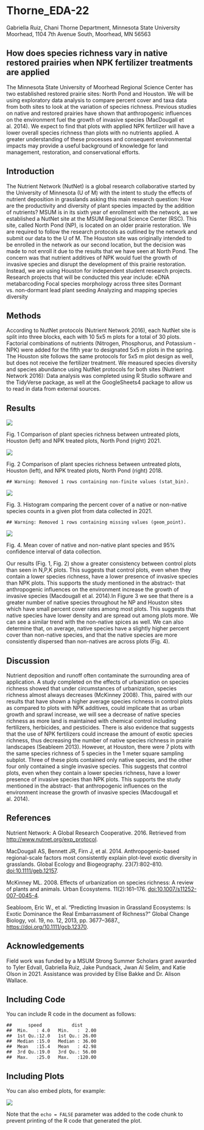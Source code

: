 
# Thorne_EDA-22

Gabriella Ruiz, Chani Thorne Department, Minnesota State University
Moorhead, 1104 7th Avenue South, Moorhead, MN 56563

## How does species richness vary in native restored prairies when NPK fertilizer treatments are applied

The Minnesota State University of Moorhead Regional Science Center has
two established restored prairie sites: North Pond and Houston. We will
be using exploratory data analysis to compare percent cover and taxa
data from both sites to look at the variation of species richness.
Previous studies on native and restored prairies have shown that
anthropogenic influences on the environment fuel the growth of invasive
species (MacDougall et al. 2014). We expect to find that plots with
applied NPK fertilizer will have a lower overall species richness than
plots with no nutrients applied. A greater understanding of these
processes and consequent environmental impacts may provide a useful
background of knowledge for land management, restoration, and
conservational efforts.

## Introduction

The Nutrient Network (NutNet) is a global research collaborative started
by the University of Minnesota (U of M) with the intent to study the
effects of nutrient deposition in grasslands asking this main research
question: How are the productivity and diversity of plant species
impacted by the addition of nutrients? MSUM is in its sixth year of
enrollment with the network, as we established a NutNet site at the MSUM
Regional Science Center (RSC). This site, called North Pond (NP), is
located on an older prairie restoration. We are required to follow the
research protocols as outlined by the network and submit our data to the
U of M. The Houston site was originally intended to be enrolled in the
network as our second location, but the decision was made to not enroll
it due to the results that we have seen at North Pond. The concern was
that nutrient additives of NPK would fuel the growth of invasive species
and disrupt the development of this prairie restoration. Instead, we are
using Houston for independent student research projects. Research
projects that will be conducted this year include: eDNA metabarcoding
Focal species morphology across three sites Dormant vs. non-dormant lead
plant seeding Analyzing and mapping species diversity

## Methods

According to NutNet protocols (Nutrient Network 2016), each NutNet site
is split into three blocks, each with 10 5x5 m plots for a total of 30
plots. Factorial combinations of nutrients (Nitrogen, Phosphorus, and
Potassium - NPK) were added for the fifth year to designated 5x5 m plots
in the spring. The Houston site follows the same protocols for 5x5 m
plot design as well, but does not receive the fertilizer treatment. We
measured species diversity and species abundance using NutNet protocols
for both sites (Nutrient Network 2016): Data analysis was completed
using R Studio software and the TidyVerse package, as well at the
GoogleSheets4 package to allow us to read in data from external sources.

## Results

![](SACPoster2_files/figure-gfm/unnamed-chunk-1-1.png)<!-- -->

Fig. 1 Comparison of plant species richness between untreated plots,
Houston (left) and NPK treated plots, North Pond (right) 2021.

![](SACPoster2_files/figure-gfm/unnamed-chunk-2-1.png)<!-- -->

Fig. 2 Comparison of plant species richness between untreated plots,
Houston (left), and NPK treated plots, North Pond (right) 2018.

    ## Warning: Removed 1 rows containing non-finite values (stat_bin).

![](SACPoster2_files/figure-gfm/unnamed-chunk-3-1.png)<!-- -->

Fig. 3. Histogram comparing the percent cover of a native or non-native
species counts in a given plot from data collected in 2021.

    ## Warning: Removed 1 rows containing missing values (geom_point).

![](SACPoster2_files/figure-gfm/unnamed-chunk-4-1.png)<!-- -->

Fig. 4. Mean cover of native and non-native plant species and 95%
confidence interval of data collection.

Our results (Fig. 1, Fig. 2) show a greater consistency between control plots than seen in N,P,K plots. This suggests that control plots, even when they contain a lower species richness, have a lower presence of invasive species than NPK plots. This supports the study mentioned in the abstract- that anthropogenic influences on the environment increase the growth of invasive species (Macdougall et al. 2014).In Figure 3 we see that there is a greater number of native species throughout he NP and Houston sites which have small percent cover rates among most plots. This suggests that native species have lower density and are spread out among plots more. We can see a similar trend with the non-native spices as well. We can also determine that, on average, native species have a slightly higher percent cover than non-native species, and that the native species are more consistently dispersed than non-natives are across plots (Fig. 4).


## Discussion

Nutrient deposition and runoff often contaminate the surrounding area of
application. A study completed on the effects of urbanization on species
richness showed that under circumstances of urbanization, species
richness almost always decreases (McKinney 2008). This, paired with our
results that have shown a higher average species richness in control
plots as compared to plots with NPK additives, could implicate that as
urban growth and sprawl increase, we will see a decrease of native
species richness as more land is maintained with chemical control
including fertilizers, herbicides, and pesticides. There is also
evidence that suggests that the use of NPK fertilizers could increase
the amount of exotic species richness, thus decreasing the number of
native species richness in prairie landscapes (Seableem 2013). However,
at Houston, there were 7 plots with the same species richness of 5
species in the 1 meter square sampling subplot. Three of these plots
contained only native species, and the other four only contained a
single invasive species. This suggests that control plots, even when
they contain a lower species richness, have a lower presence of invasive
species than NPK plots. This supports the study mentioned in the
abstract- that anthropogenic influences on the environment increase the
growth of invasive species (Macdougall et al. 2014).

## References

Nutrient Network: A Global Research Cooperative. 2016. Retrieved from
<http://www.nutnet.org/exp_protocol>.

MacDougall AS, Bennett JR, Firn J, et al. 2014. Anthropogenic-based
regional-scale factors most consistently explain plot-level exotic
diversity in grasslands. Global Ecology and Biogeography. 23(7):802–810.
<doi:10.1111/geb.12157>.

McKinney ML. 2008. Effects of urbanization on species richness: A review
of plants and animals. Urban Ecosystems. 11(2):161–176.
<doi:10.1007/s11252-007-0045-4>.

Seabloom, Eric W., et al. “Predicting Invasion in Grassland Ecosystems:
Is Exotic Dominance the Real Embarrassment of Richness?” Global Change
Biology, vol. 19, no. 12, 2013, pp. 3677–3687.,
<https://doi.org/10.1111/gcb.12370>.

## Acknowledgements

Field work was funded by a MSUM Strong Summer Scholars grant awarded to
Tyler Edvall, Gabriella Ruiz, Jake Pundsack, Jwan Al Selim, and Katie
Olson in 2021. Assistance was provided by Elise Bakke and Dr. Alison
Wallace.

## Including Code

You can include R code in the document as follows:

    ##      speed           dist       
    ##  Min.   : 4.0   Min.   :  2.00  
    ##  1st Qu.:12.0   1st Qu.: 26.00  
    ##  Median :15.0   Median : 36.00  
    ##  Mean   :15.4   Mean   : 42.98  
    ##  3rd Qu.:19.0   3rd Qu.: 56.00  
    ##  Max.   :25.0   Max.   :120.00

## Including Plots

You can also embed plots, for example:

![](SACPoster2_files/figure-gfm/pressure-1.png)<!-- -->

Note that the `echo = FALSE` parameter was added to the code chunk to
prevent printing of the R code that generated the plot.
